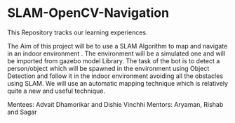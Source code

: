 # SLAM-OpenCV-Navigation

This Repository tracks our learning experiences.

The Aim of this project will be to use a SLAM Algorithm to map and navigate in an indoor environment . The environment will be a simulated one and will be imported from gazebo model Library. The task of the bot is to detect a person/object which will be spawned in the environment using Object Detection and follow it in the indoor environment avoiding all the obstacles using SLAM. We will use an automatic mapping technique which is relatively quite a new and useful technique.

Mentees: Advait Dhamorikar and Dishie Vinchhi
Mentors: Aryaman, Rishab and Sagar
